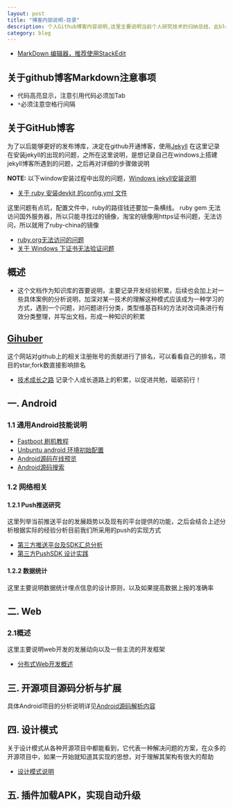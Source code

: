 ```yaml
---
layout: post
title: "博客内部说明-目录"
description: 个人Github博客内容说明,这里主要说明当前个人研究技术的归纳总结，此blog长期更新，置顶
category: blog
---
```


* [MarkDown 编辑器，推荐使用StackEdit](https://stackedit.io/editor)

## 关于github博客Markdown注意事项
* 代码高亮显示，注意引用代码必须加Tab
* ```*```必须注意空格行间隔

## 关于GitHub博客
  为了以后能够更好的发布博库，决定在github开通博客，使用[Jekyll](http://jekyllcn.com)
  在这里记录在安装jekyll的出现的问题，之所在这里说明，是想记录自己在windows上搭建jekyll博客所遇到的问题，之后再对详细的步骤做说明

  **NOTE:** 以下window安装过程中出现的问题，[Windows jekyll安装说明](http://jekyll-windows.juthilo.com)
  * [关于 ruby 安装devkit 的config.yml 文件](https://segmentfault.com/q/1010000003891132)

  这里问题有点坑，配置文件中，ruby的路径钱还要加一条横线。
  ruby gem 无法访问国外服务器，所以只能寻找过的镜像，淘宝的镜像用https证书问题，无法访问，所以就用了ruby-china的镜像

  * [ruby.org无法访问的问题](https://github.com/ruby-china/rubygems-mirror/issues/5)
  * [关于 Windows 下证书无法验证问题](https://github.com/ruby-china/rubygems-mirror/wiki)

## 概述
* 这个文档作为知识库的首要说明，主要记录开发经验积累，后续也会加上对一些具体案例的分析说明，加深对某一技术的理解这种模式应该成为一种学习的方式，遇到一个问题，对问题进行分类，类型维基百科的方法对改词条进行有效分类整理，并写出文档，形成一种知识的积累

## [Gihuber](http://githuber.cn/)
  这个网站对github上的相关注册账号的贡献进行了排名，可以看看自己的排名，项目的star,fork数直接影响排名

* [技术成长之路](http://comsince.github.io/person-improve)
  记录个人成长道路上的积累，以促进共勉，砥砺前行！

## 一. Android
### 1.1 通用Android技能说明

* [Fastboot 刷机教程](http://comsince.github.io/unbuntu-androrid-footboot)
* [Unbuntu android 环境初始配置](http://comsince.github.io/unbuntu-android-environment)
* [Android源码在线预览](http://www.grepcode.com/)
* [Android源码搜索](http://androidxref.com)

### 1.2 网络相关
#### 1.2.1 Push推送研究
  这里列举当前推送平台的发展趋势以及现有的平台提供的功能，之后会结合上述分析根据实际的经验分析目前我们所采用的push的实现方式

* [第三方推送平台及SDK汇总分析](http://comsince.github.io/Push-baidu-getui-compair)
* [第三方PushSDK 设计实践](http://comsince.github.io/push-design-thirdparty-doc)

#### 1.2.2 数据统计
   这里主要说明数据统计埋点信息的设计原则，以及如果提高数据上报的准确率
  

## 二. Web
### 2.1概述
这里主要说明web开发的发展动向以及一些主流的开发框架

* [分布式Web开发概述](http://comsince.github.io/spring_core_framework)


## 三. 开源项目源码分析与扩展
具体Android项目的分析说明详见[Android源码解析内容](http://comsince.github.io/Android-tech-doc)

## 四. 设计模式
 关于设计模式从各种开源项目中都能看到，它代表一种解决问题的方案，在众多的开源项目中，如果一开始就知道其实现的思想，对于理解其架构有很大的帮助

* [设计模式说明](./designpattern)

## 五. 插件加载APK，实现自动升级
